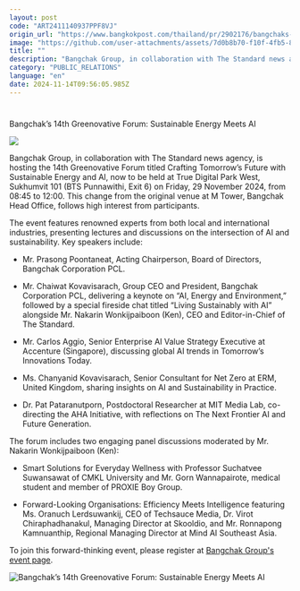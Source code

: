 ```yaml
---
layout: post
code: "ART2411140937PPF8VJ"
origin_url: "https://www.bangkokpost.com/thailand/pr/2902176/bangchaks-14th-greenovative-forum-sustainable-energy-meets-ai"
image: "https://github.com/user-attachments/assets/7d0b8b70-f10f-4fb5-8e70-1e3874a0aa20"
title: ""
description: "Bangchak Group, in collaboration with The Standard news agency, is hosting the 14th Greenovative Forum titled  Crafting Tomorrow’s Future with Sustainable Energy and AI , now to be held at True Digital Park West, Sukhumvit 101 (BTS Punnawithi, Exit 6) on Friday, 29 November 2024, from 08:45 to 12:00. This change from the original venue at M Tower, Bangchak Head Office, follows high interest from participants."
category: "PUBLIC_RELATIONS"
language: "en"
date: 2024-11-14T09:56:05.985Z
---
```


# 

Bangchak’s 14th Greenovative Forum: Sustainable Energy Meets AI

![](https://github.com/user-attachments/assets/4600ec88-9f61-4d9e-a122-46b954c6a4f6)

Bangchak Group, in collaboration with The Standard news agency, is hosting the 14th Greenovative Forum titled Crafting Tomorrow’s Future with Sustainable Energy and AI, now to be held at True Digital Park West, Sukhumvit 101 (BTS Punnawithi, Exit 6) on Friday, 29 November 2024, from 08:45 to 12:00. This change from the original venue at M Tower, Bangchak Head Office, follows high interest from participants. 

The event features renowned experts from both local and international industries, presenting lectures and discussions on the intersection of AI and sustainability. Key speakers include: 

*   Mr. Prasong Poontaneat, Acting Chairperson, Board of Directors, Bangchak Corporation PCL. 
    

*   Mr. Chaiwat Kovavisarach, Group CEO and President, Bangchak Corporation PCL, delivering a keynote on “AI, Energy and Environment,” followed by a special fireside chat titled “Living Sustainably with AI” alongside Mr. Nakarin Wonkijpaiboon (Ken), CEO and Editor-in-Chief of The Standard. 
    

*   Mr. Carlos Aggio, Senior Enterprise AI Value Strategy Executive at Accenture (Singapore), discussing global AI trends in Tomorrow’s Innovations Today. 
    

*   Ms. Chanyanid Kovavisarach, Senior Consultant for Net Zero at ERM, United Kingdom, sharing insights on AI and Sustainability in Practice. 
    

*   Dr. Pat Pataranutporn, Postdoctoral Researcher at MIT Media Lab, co-directing the AHA Initiative, with reflections on The Next Frontier AI and Future Generation. 
    

The forum includes two engaging panel discussions moderated by Mr. Nakarin Wonkijpaiboon (Ken): 

*   Smart Solutions for Everyday Wellness with Professor Suchatvee Suwansawat of CMKL University and Mr. Gorn Wannapairote, medical student and member of PROXIE Boy Group. 
    

*   Forward-Looking Organisations: Efficiency Meets Intelligence featuring Ms. Oranuch Lerdsuwankij, CEO of Techsauce Media, Dr. Virot Chiraphadhanakul, Managing Director at Skooldio, and Mr. Ronnapong Kamnuanthip, Regional Managing Director at Mind AI Southeast Asia. 
    

To join this forward-thinking event, please register at [Bangchak Group's event page](https://thestandard.co/bangchak-group-14th-greenovative.../). 

![Bangchak’s 14th Greenovative Forum: Sustainable Energy Meets AI](https://github.com/user-attachments/assets/b25d8df1-52bd-4a09-aade-6648268f2985)